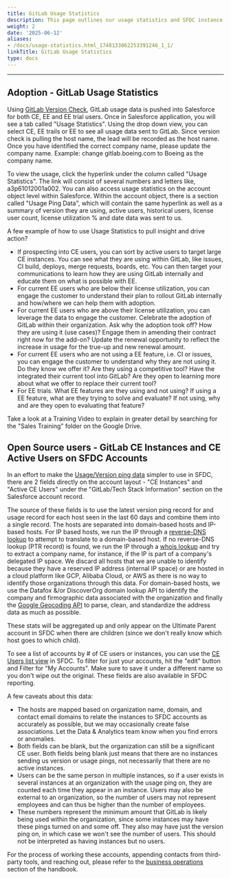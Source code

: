 ```yaml
---
title: GitLab Usage Statistics
description: This page outlines our usage statistics and SFDC instance information.
weight: 2
date: '2025-06-12'
aliases:
- /docs/usage-statistics.html_1748133862253391246_1_1/
linkTitle: GitLab Usage Statistics
type: docs
---
```


---

## Adoption - GitLab Usage Statistics

Using [GitLab Version Check](/handbook/sales/process/version-check/), GitLab usage data is pushed into Salesforce for both CE, EE and EE trial users.
Once in Salesforce application, you will see a tab called "Usage Statistics".
Using the drop down view, you can select CE, EE trails or EE to see all usage data sent to GitLab.
Since version check is pulling the host name, the lead will be recorded as the host name.  Once you have identified the correct company name, please update the company name.
Example: change gitlab.boeing.com to Boeing as the company name.

To view the usage, click the hyperlink under the column called "Usage Statistics".
The link will consist of several numbers and letters like, a3p61012001a002.
You can also access usage statistics on the account object level within Salesforce.
Within the account object, there is a section called "Usage Ping Data", which will contain the same hyperlink as well as a summary of version they are using, active users, historical users, license user count, license utilization % and date data was sent to us.

A few example of how to use Usage Statistics to pull insight and drive action?

- If prospecting into CE users, you can sort by active users to target large CE instances.
You can see what they are using within GitLab, like issues, CI build, deploys, merge requests, boards, etc.
You can then target your communications to learn how they are using GitLab internally and educate them on what is possible with EE.
- For current EE users who are below their license utilization, you can engage the customer to understand their plan to rollout GitLab internally and how/where we can help them with adoption.
- For current EE users who are above their license utilization, you can leverage the data to engage the customer.
Celebrate the adoption of GitLab within their organization.  Ask why the adoption took off?  How they are using it (use cases)? Engage them in amending their contract right now for the add-on?
Update the renewal opportunity to reflect the increase in usage for the true-up and new renewal amount.
- For current EE users who are not using a EE feature, i.e. CI or issues, you can engage the customer to understand why they are not using it.
Do they know we offer it?
Are they using a competitive tool?
Have the integrated their current tool into GitLab?
Are they open to learning more about what we offer to replace their current tool?
- For EE trials.
What EE features are they using and not using?
If using a EE feature, what are they trying to solve and evaluate?
If not using, why and are they open to evaluating that feature?

Take a look at a Training Video to explain in greater detail by searching for the "Sales Training" folder on the Google Drive.

## Open Source users - GitLab CE Instances and CE Active Users on SFDC Accounts

In an effort to make the [Usage/Version ping data](https://docs.gitlab.com/ee/administration/settings/usage_statistics.html) simpler to use in SFDC, there are 2 fields directly on the account layout - "CE Instances" and "Active CE Users" under the "GitLab/Tech Stack Information" section on the Salesforce account record.

The source of these fields is to use the latest version ping record for and usage record for each host seen in the last 60 days and combine them into a single record.
The hosts are separated into domain-based hosts and IP-based hosts.
For IP based hosts, we run the IP through a [reverse-DNS lookup](https://en.wikipedia.org/wiki/Reverse_DNS_lookup) to attempt to translate to a domain-based host.
If no reverse-DNS lookup (PTR record) is found, we run the IP through a [whois lookup](https://en.wikipedia.org/wiki/WHOIS) and try to extract a company name, for instance, if the IP is part of a company's delegated IP space.
We discard all hosts that we are unable to identify because they have a reserved IP address (internal IP space) or are hosted in a cloud platform like GCP, Alibaba Cloud, or AWS as there is no way to identify those organizations through this data.
For domain-based hosts, we use the Datafox &/or DiscoverOrg domain lookup API to identify the company and firmographic data associated with the organization and finally the [Google Geocoding API](https://developers.google.com/maps/documentation/geocoding/start) to parse, clean, and standardize the address data as much as possible.

These stats will be aggregated up and only appear on the Ultimate Parent account in SFDC when there are children (since we don't really know which host goes to which child).

To see a list of accounts by # of CE users or instances, you can use the [CE Users list view](https://na34.salesforce.com/001?fcf=00B61000004XccM) in SFDC.
To filter for just your accounts, hit the "edit" button and Filter for "My Accounts".
Make sure to save it under a different name so you don't wipe out the original.
These fields are also available in SFDC reporting.

A few caveats about this data:

- The hosts are mapped based on organization name, domain, and contact email domains to relate the instances to SFDC accounts as accurately as possible, but we may occasionally create false associations.
Let the Data & Analytics team know when you find errors or anomalies.
- Both fields can be blank, but the organization can still be a significant CE user.
Both fields being blank just means that there are no instances sending us version or usage pings, not necessarily that there are no active instances.
- Users can be the same person in multiple instances, so if a user exists in several instances at an organization with the usage ping on, they are counted each time they appear in an instance.
Users may also be external to an organization, so the number of users may not represent employees and can thus be higher than the number of employees.
- These numbers represent the minimum amount that GitLab is likely being used within the organization, since some instances may have these pings turned on and some off.
They also may have just the version ping on, in which case we won't see the number of users.
This should not be interpreted as having instances but no users.

For the process of working these accounts, appending contacts from third-party tools, and reaching out, please refer to the [business operations](/handbook/business-technology/) section of the handbook.
